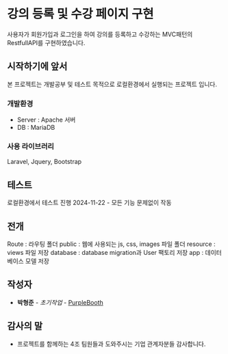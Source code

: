 # 강의 등록 및 수강 페이지 구현

사용자가 회원가입과 로그인을 하여 강의를 등록하고 수강하는 MVC패턴의 RestfullAPI를 구현하였습니다.

## 시작하기에 앞서

본 프로젝트는 개발공부 및 테스트 목적으로 로컬환경에서 실행되는 프로젝트 입니다.

### 개발환경

- Server : Apache 서버
- DB : MariaDB

### 사용 라이브러리
Laravel, Jquery, Bootstrap

## 테스트

로컬환경에서 테스트 진행
2024-11-22 - 모든 기능 문제없이 작동

## 전개

Route : 라우팅 폴더
public : 웹에 사용되는 js, css, images 파일 폴더
resource : views 파일 저장
database : database migration과 User 팩토리 저장
app : 데이터베이스 모델 저장

## 작성자

* **박형준** - *초기작업* - [PurpleBooth](https://github.com/parkhyoungjoon)

## 감사의 말

* 프로젝트를 함께하는 4조 팀원들과 도와주시는 기업 관계자분들 감사합니다.
